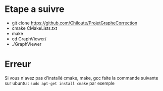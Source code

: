 # Etape a suivre 

- git clone https://github.com/Chiloute/ProjetGrapheCorrection
- cmake CMakeLists.txt
- make
- cd GraphViewer/
- ./GraphViewer

# Erreur 
Si vous n'avez pas d'installé cmake, make, gcc faite la commande suivante sur ubuntu : 
```sudo apt-get install cmake``` par exemple
